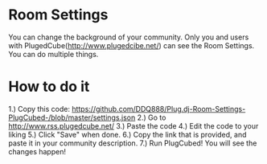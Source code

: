 # Room Settings

You can change the background of your community. Only you and users with PlugedCube(http://www.plugedcibe.net/) can see the Room Settings. You can do multiple things.

# How to do it
1.) Copy this code: https://github.com/DDQ888/Plug.dj-Room-Settings-PlugCubed-/blob/master/settings.json
2.) Go to http://www.rss.plugedcube.net/
3.) Paste the code
4.) Edit the code to your liking
5.) Click "Save" when done.
6.) Copy the link that is provided, and paste it in your community description. 
7.) Run PlugCubed! You will see the changes happen!
